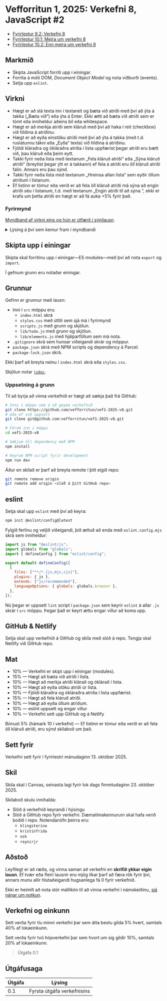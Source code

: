 # Vefforritun 1, 2025: Verkefni 8, JavaScript #2

- [Fyrirlestur 9.2: Verkefni 8](https://youtu.be/jtPxnGjNzmo)
- [Fyrirlestur 10.1: Meira um verkefni 8](https://youtu.be/1P6xlHeoJxU)
- [Fyrirlestur 10.2: Enn meira um verkefni 8](https://youtu.be/KKR0oiE4qTE)

## Markmið

- Skipta JavaScript forriti upp í einingar.
- Forrita á móti DOM, _Document Object Model_ og nota viðburði (events).
- Setja upp `eslint`.

## Virkni

- Hægt er að slá texta inn í textareit og bæta við atriði með því að ýta á takka („Bæta við“) eða ýta á Enter. Ekki ætti að bæta við atriði sem er tómt eða inniheldur aðeins bil eða whitespace.
- Hægt er að merkja atriði sem kláruð með því að haka í reit (checkbox) við hliðina á atriðinu.
- Hægt er að eyða einstöku atriði með því að ýta á takka (með t.d. ruslatunnu tákni eða „Eyða“ texta) við hliðina á atriðinu.
- Fjöldi kláraðra og ókláraðra atriða í lista uppfærist þegar atriði eru bætt við, þau kláruð eða þeim eytt.
- Takki fyrir neða lista með textanum „Fela kláruð atriði“ eða „Sýna kláruð atriði“ (breytist þegar ýtt er á takkann) ef fela á atriði eru öll kláruð atriði falin. Annars eru þau sýnd.
- Takki fyrir neða lista með textanum „Hreinsa allan lista“ sem eyðir öllum atriðum í listanum.
- Ef listinn er tómur eða verið er að fela öll kláruð atriði má sýna að engin atriði séu í listanum, t.d. með textanum „Engin atriði til að sýna.“, ekki er krafa um þetta atriði en hægt er að fá auka +5% fyrir það.

### Fyrirmynd

[Myndband af virkni eins og hún er útfærð í sýnilausn](v8.mp4).

<details>
  <summary>Lýsing á því sem kemur fram í myndbandi</summary>

Í myndbandinu má sjá:

- Vefur sem hefur fyrirsögnina „Todolisti“. Fyrir neðan er textinn „Bættu við atriðum, kláraðu þau eða eyddu.“
- Þar fyrir neðan er form með textareit með label „Verkefni“, í reitnum er placeholder texti „Heiti verkefnis“. Við hlið reitins er takki með textanum „Bæta við“.
- Fyrir neðan er skáletraður texti „Engin atriði til að sýna.“.
- Fyrir neðan er textinn „Kláruð: 0, ókláruð: 0“.
- Fyrir neðan er takki með textanum „Fela kláruð atriði“ og við hliðina á honum er takki með textanum „Hreinsa allan lista“.

Þegar myndbandið byrjar er mús notuð til að setja fókus á textareitinn og textinn „Verkefni 1“ er sleginn inn. Ýtt er á Enter og atriðið bætist við listann. Textareitur tæmist og þar sem áður stóð skáletraður texti „Engin atriði til að sýna.“ er nú ein færsla sem inniheldur:

- Checkbox sem er ekki hakað í.
- Textinn „Verkefni 1“.
- Emojitákn ruslafötu: 🗑

Þar fyrir neðan er textinn „Kláruð: 0, ókláruð: 1“.

Næst er skrifað „Verkefni 2“ í textareitinn og ýtt á takkann „Bæta við“ með músinni. Annað atriði bætist við listann með sama útliti og hið fyrra. Textareitur tæmist og þar fyrir neðan er textinn „Kláruð: 0, ókláruð: 2“.

Aftur er atriði bætt við með textann „Asdf...“. Textareitur tæmist og þar fyrir neðan er textinn „Kláruð: 0, ókláruð: 3“.

Skrifað er í reitinn „ “ (bara bil) og ýtt á Enter. Ekkert gerist en textareitur tæmist.

Mús er notuð til að haka í checkbox við hliðina á „Asdf...“. Atriðið fær ljósari texta og strik (strikethrough) í gegnum sig. Þar fyrir neðan er textinn „Kláruð: 1, ókláruð: 2“.

Mús er notuð til að haka í checkbox við hliðina á „Verkefni 2“. Atriðið fær ljósari texta og strik (strikethrough) í gegnum sig. Þar fyrir neðan er textinn „Kláruð: 2, ókláruð: 1“.

Ýtt er á takkann „Fela kláruð atriði“. Atriðin „Asdf...“ og „Verkefni 2“ hverfa úr listanum. Þar fyrir neðan er textinn „Kláruð: 2, ókláruð: 1“. Takkinn fyrir neðan listann breytist og stendur nú „Sýna kláruð atriði“. Aðeins „Verkefni 1“ er sýnt í listanum.

„Verkefni 1“ er klárað með því að haka í reitinn við hliðina á því. Atriðið hverfur úr listanum. Þar fyrir neðan er textinn „Kláruð: 3, ókláruð: 0“. Ekkert atriði er sýnt í listanum og skáletraði textinn „Engin atriði til að sýna.“ birtist aftur. Mús er notuð til að blokka textann til að draga hann sérstaklega fram.

Ýtt er með mús á „Sýna kláruð atriði“. Atriðin „Verkefni 1“, „Verkefni 2“ og „Asdf...“ birtast aftur í listanum, öll með strik í gegnum sig. Þar fyrir neðan er textinn „Kláruð: 3, ókláruð: 0“.

Ýtt er á ruslafötutáknið við hliðina á „Asdf...“. Upp kemur staðfestingargluggi sem spyr „Ertu viss um að þú viljir eyða?“. Ýtt er á „OK“ í glugganum og atriðið hverfur úr listanum. Þar fyrir neðan er textinn „Kláruð: 2, ókláruð: 0“.

Aftur er ýtt á „Fela kláruð atriði“. Öll atriðin hverfa úr listanum og skáletraði textinn „Engin atriði til að sýna.“ birtist aftur. Þar fyrir neðan er textinn „Kláruð: 2, ókláruð: 0“. Takkinn fyrir neðan listann breytist og stendur nú „Sýna kláruð atriði“. Strax aftur er ýtt á takkann „Sýna kláruð atriði“. Öll atriðin birtast aftur í listanum, öll með strik í gegnum sig. Þar fyrir neðan er textinn „Kláruð: 2, ókláruð: 0“.

Bæði „Verkefni 1“ og „Verkefni 2“ eru merkt ókláruð með því að taka hakið úr reitnum við hliðina á þeim. Þau fá aftur venjulegan texta. Þar fyrir neðan er textinn „Kláruð: 0, ókláruð: 2“.

Ýtt er á takkann „Hreinsa allan lista“. Upp kemur staðfestingargluggi sem spyr „Ertu viss um að þú hreinsa lista?“. Ýtt er á „OK“ í glugganum og öll atriðin hverfa úr listanum. Þar fyrir neðan er textinn „Kláruð: 0, ókláruð: 0“ og skáletraði textinn „Engin atriði til að sýna.“ birtist aftur.

</details>

## Skipta upp í einingar

Skipta skal forritinu upp í einingar—ES modules—með því að nota `export` og `import`.

Í gefnum grunn eru notaðar einingar.

## Grunnur

Gefinn er grunnur með lausn:

- Inni í `src` möppu eru:
  - `index.html` skrá
  - `styles.css` með útliti sem sjá má í fyrirmynd
  - `scripts.js` með grunn og skjölun.
  - `lib/todo.js` með grunn og skjölun.
  - `lib/elements.js` með hjálparföllum sem má nota.
- `.gitignore` skrá sem hunsar viðeigandi skrár og möppur.
- `package.json` skrá með NPM scripts og dependency á Parcel.
- `package-lock.json` skrá.

Ekki þarf að breyta neinu í `index.html` skrá eða `styles.css`.

Skjölun notar [`jsdoc`](https://jsdoc.app/).

### Uppsetning á grunn

Til að byrja að vinna verkefnið er hægt að sækja það frá GitHub:

```bash
# Inni í möppu sem á að geyma verkefnið
git clone https://github.com/vefforritun/vef1-2025-v8.git
# eða ef ssh uppsett
git clone git@github.com:vefforritun/vef1-2025-v8.git

# Förum inn í möppu
cd vef1-2025-v8

# Sækjum öll dependency með NPM
npm install

# Keyrum NPM script fyrir development
npm run dev
```

Áður en skilað er þarf að breyta remote í þitt eigið repo:

```bash
git remote remove origin
git remote add origin <slóð á þitt GitHub repo>
```

## eslint

Setja skal upp `eslint` með því að keyra:

```bash
npm init @eslint/config@latest
```

Fylgið ferlinu og veljið viðeigandi, þið ættuð að enda með `eslint.config.mjs` skrá sem inniheldur:

```javascript
import js from "@eslint/js";
import globals from "globals";
import { defineConfig } from "eslint/config";

export default defineConfig([
  {
    files: ["**/*.{js,mjs,cjs}"],
    plugins: { js },
    extends: ["js/recommended"],
    languageOptions: { globals: globals.browser },
  },
]);
```

Nú þegar er uppsett `lint` script í `package.json` sem keyrir `eslint` á allar `.js` skrár í `src` möppu. Þegar það er keyrt ættu engar villur að koma upp.

## GitHub & Netlify

Setja skal upp verkefnið á GitHub og skila með slóð á repo. Tengja skal Netlify við GitHub repo.

## Mat

- 10% — Verkefni er skipt upp í einingar (modules).
- 15% — Hægt að bæta við atriði í lista.
- 10% — Hægt að merkja atriði klárað og óklárað í lista.
- 10% — Hægt að eyða stöku atriði úr lista.
- 10% — Fjöldi kláraðra og ókláraðra atriða í lista uppfærist.
- 15% — Hægt að fela kláruð atriði.
- 10% — Hægt að eyða öllum atriðum.
- 10% — eslint uppsett og engar villur
- 10% — Verkefni sett upp GitHub og á Netlify

Bónust 5% (hámark 10 í verkefni) — Ef listinn er tómur eða verið er að fela öll kláruð atriði, eru sýnd skilaboð um það.

## Sett fyrir

Verkefni sett fyrir í fyrirlestri mánudaginn 13. október 2025.

## Skil

Skila skal í Canvas, seinasta lagi fyrir lok dags fimmtudaginn 23. október 2025.

Skilaboð skulu innihalda:

- Slóð á verkefnið keyrandi í hýsingu
- Slóð á GitHub repo fyrir verkefni. Dæmatímakennurum skal hafa verið boðið í repo. Notendanöfn þeirra eru:
  - `klingsterina`
  - `kristinfrida`
  - `osk`
  - `reynirjr`

## Aðstoð

Leyfilegt er að ræða, og vinna saman að verkefni en **skrifið ykkar eigin lausn**. Ef tvær eða fleiri lausnir eru mjög líkar þarf að færa rök fyrir því, annars munu allir hlutaðeigandi hugsanlega fá 0 fyrir verkefnið.

Ekki er heimilt að nota stór mállíkön til að vinna verkefni í námskeiðinu, [sjá nánar um notkun](https://github.com/vefforritun/vef1-2025/blob/main/mallikon.md).

## Verkefni og einkunn

Sett verða fyrir tíu minni verkefni þar sem átta bestu gilda 5% hvert, samtals 40% af lokaeinkunn.

Sett verða fyrir tvö hópverkefni þar sem hvort um sig gildir 10%, samtals 20% af lokaeinkunn.

> Útgáfa 0.1

## Útgáfusaga

| Útgáfa | Lýsing                     |
| ------ | -------------------------- |
| 0.1    | Fyrsta útgáfa verkefnisins |
